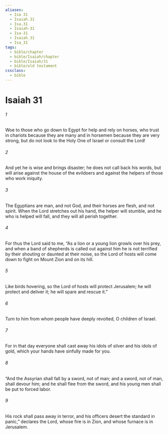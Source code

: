 ```yaml
---
aliases:
  - Isa 31
  - Isaiah.31
  - Isa.31
  - Isaiah-31
  - Isa-31
  - Isaiah_31
  - Isa_31
tags:
  - bible/chapter
  - bible/Isaiah/chapter
  - bible/Isaiah/31
  - bible/old testament
cssclass:
  - bible
---
```


# Isaiah 31

###### 1
Woe to those who go down to Egypt for help and rely on horses, who trust in chariots because they are many and in horsemen because they are very strong, but do not look to the Holy One of Israel or consult the Lord!
###### 2
And yet he is wise and brings disaster;   he does not call back his words, but will arise against the house of the evildoers and against the helpers of those who work iniquity.
###### 3
The Egyptians are man, and not God, and their horses are flesh, and not spirit. When the Lord stretches out his hand, the helper will stumble, and he who is helped will fall, and they will all perish together.
###### 4
For thus the Lord said to me,   “As a lion or a young lion growls over his prey, and when a band of shepherds is called out against him he is not terrified by their shouting or daunted at their noise,   so the Lord of hosts will come down to fight on Mount Zion and on its hill.
###### 5
Like birds hovering, so the Lord of hosts will protect Jerusalem; he will protect and deliver it; he will spare and rescue it.”
###### 6
Turn to him from whom people have deeply revolted, O children of Israel.
###### 7
For in that day everyone shall cast away his idols of silver and his idols of gold, which your hands have sinfully made for you.
###### 8
“And the Assyrian shall fall by a sword, not of man; and a sword, not of man, shall devour him; and he shall flee from the sword, and his young men shall be put to forced labor.
###### 9
His rock shall pass away in terror, and his officers desert the standard in panic,” declares the Lord, whose fire is in Zion, and whose furnace is in Jerusalem.


